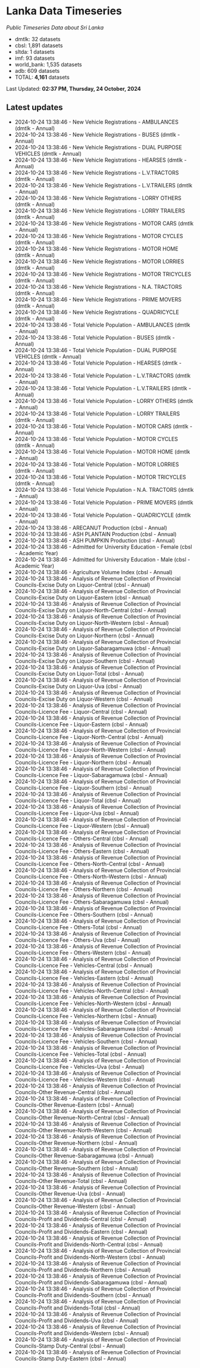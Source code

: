 # Lanka Data Timeseries
*Public Timeseries Data about Sri Lanka*

* dmtlk: 32 datasets
* cbsl: 1,891 datasets
* sltda: 1 datasets
* imf: 93 datasets
* world_bank: 1,535 datasets
* adb: 609 datasets
* TOTAL: **4,161** datasets

Last Updated: **02:37 PM, Thursday, 24 October, 2024**

## Latest updates

* 2024-10-24 13:38:46 - New Vehicle Registrations - AMBULANCES (dmtlk - Annual)
* 2024-10-24 13:38:46 - New Vehicle Registrations - BUSES (dmtlk - Annual)
* 2024-10-24 13:38:46 - New Vehicle Registrations - DUAL PURPOSE VEHICLES (dmtlk - Annual)
* 2024-10-24 13:38:46 - New Vehicle Registrations - HEARSES (dmtlk - Annual)
* 2024-10-24 13:38:46 - New Vehicle Registrations - L.V.TRACTORS (dmtlk - Annual)
* 2024-10-24 13:38:46 - New Vehicle Registrations - L.V.TRAILERS (dmtlk - Annual)
* 2024-10-24 13:38:46 - New Vehicle Registrations - LORRY OTHERS (dmtlk - Annual)
* 2024-10-24 13:38:46 - New Vehicle Registrations - LORRY TRAILERS (dmtlk - Annual)
* 2024-10-24 13:38:46 - New Vehicle Registrations - MOTOR CARS (dmtlk - Annual)
* 2024-10-24 13:38:46 - New Vehicle Registrations - MOTOR CYCLES (dmtlk - Annual)
* 2024-10-24 13:38:46 - New Vehicle Registrations - MOTOR HOME (dmtlk - Annual)
* 2024-10-24 13:38:46 - New Vehicle Registrations - MOTOR LORRIES (dmtlk - Annual)
* 2024-10-24 13:38:46 - New Vehicle Registrations - MOTOR TRICYCLES (dmtlk - Annual)
* 2024-10-24 13:38:46 - New Vehicle Registrations - N.A. TRACTORS (dmtlk - Annual)
* 2024-10-24 13:38:46 - New Vehicle Registrations - PRIME MOVERS (dmtlk - Annual)
* 2024-10-24 13:38:46 - New Vehicle Registrations - QUADRICYCLE (dmtlk - Annual)
* 2024-10-24 13:38:46 - Total Vehicle Population - AMBULANCES (dmtlk - Annual)
* 2024-10-24 13:38:46 - Total Vehicle Population - BUSES (dmtlk - Annual)
* 2024-10-24 13:38:46 - Total Vehicle Population - DUAL PURPOSE VEHICLES (dmtlk - Annual)
* 2024-10-24 13:38:46 - Total Vehicle Population - HEARSES (dmtlk - Annual)
* 2024-10-24 13:38:46 - Total Vehicle Population - L.V.TRACTORS (dmtlk - Annual)
* 2024-10-24 13:38:46 - Total Vehicle Population - L.V.TRAILERS (dmtlk - Annual)
* 2024-10-24 13:38:46 - Total Vehicle Population - LORRY OTHERS (dmtlk - Annual)
* 2024-10-24 13:38:46 - Total Vehicle Population - LORRY TRAILERS (dmtlk - Annual)
* 2024-10-24 13:38:46 - Total Vehicle Population - MOTOR CARS (dmtlk - Annual)
* 2024-10-24 13:38:46 - Total Vehicle Population - MOTOR CYCLES (dmtlk - Annual)
* 2024-10-24 13:38:46 - Total Vehicle Population - MOTOR HOME (dmtlk - Annual)
* 2024-10-24 13:38:46 - Total Vehicle Population - MOTOR LORRIES (dmtlk - Annual)
* 2024-10-24 13:38:46 - Total Vehicle Population - MOTOR TRICYCLES (dmtlk - Annual)
* 2024-10-24 13:38:46 - Total Vehicle Population - N.A. TRACTORS (dmtlk - Annual)
* 2024-10-24 13:38:46 - Total Vehicle Population - PRIME MOVERS (dmtlk - Annual)
* 2024-10-24 13:38:46 - Total Vehicle Population - QUADRICYCLE (dmtlk - Annual)
* 2024-10-24 13:38:46 - ARECANUT Production (cbsl - Annual)
* 2024-10-24 13:38:46 - ASH PLANTAIN Production (cbsl - Annual)
* 2024-10-24 13:38:46 - ASH PUMPKIN Production (cbsl - Annual)
* 2024-10-24 13:38:46 - Admitted for University Education - Female (cbsl - Academic Year)
* 2024-10-24 13:38:46 - Admitted for University Education - Male (cbsl - Academic Year)
* 2024-10-24 13:38:46 - Agriculture Volume Index (cbsl - Annual)
* 2024-10-24 13:38:46 - Analysis of Revenue Collection of Provincial Councils-Excise Duty on Liquor-Central (cbsl - Annual)
* 2024-10-24 13:38:46 - Analysis of Revenue Collection of Provincial Councils-Excise Duty on Liquor-Eastern (cbsl - Annual)
* 2024-10-24 13:38:46 - Analysis of Revenue Collection of Provincial Councils-Excise Duty on Liquor-North-Central (cbsl - Annual)
* 2024-10-24 13:38:46 - Analysis of Revenue Collection of Provincial Councils-Excise Duty on Liquor-North-Western (cbsl - Annual)
* 2024-10-24 13:38:46 - Analysis of Revenue Collection of Provincial Councils-Excise Duty on Liquor-Northern (cbsl - Annual)
* 2024-10-24 13:38:46 - Analysis of Revenue Collection of Provincial Councils-Excise Duty on Liquor-Sabaragamuwa (cbsl - Annual)
* 2024-10-24 13:38:46 - Analysis of Revenue Collection of Provincial Councils-Excise Duty on Liquor-Southern (cbsl - Annual)
* 2024-10-24 13:38:46 - Analysis of Revenue Collection of Provincial Councils-Excise Duty on Liquor-Total (cbsl - Annual)
* 2024-10-24 13:38:46 - Analysis of Revenue Collection of Provincial Councils-Excise Duty on Liquor-Uva (cbsl - Annual)
* 2024-10-24 13:38:46 - Analysis of Revenue Collection of Provincial Councils-Excise Duty on Liquor-Western (cbsl - Annual)
* 2024-10-24 13:38:46 - Analysis of Revenue Collection of Provincial Councils-Licence Fee - Liquor-Central (cbsl - Annual)
* 2024-10-24 13:38:46 - Analysis of Revenue Collection of Provincial Councils-Licence Fee - Liquor-Eastern (cbsl - Annual)
* 2024-10-24 13:38:46 - Analysis of Revenue Collection of Provincial Councils-Licence Fee - Liquor-North-Central (cbsl - Annual)
* 2024-10-24 13:38:46 - Analysis of Revenue Collection of Provincial Councils-Licence Fee - Liquor-North-Western (cbsl - Annual)
* 2024-10-24 13:38:46 - Analysis of Revenue Collection of Provincial Councils-Licence Fee - Liquor-Northern (cbsl - Annual)
* 2024-10-24 13:38:46 - Analysis of Revenue Collection of Provincial Councils-Licence Fee - Liquor-Sabaragamuwa (cbsl - Annual)
* 2024-10-24 13:38:46 - Analysis of Revenue Collection of Provincial Councils-Licence Fee - Liquor-Southern (cbsl - Annual)
* 2024-10-24 13:38:46 - Analysis of Revenue Collection of Provincial Councils-Licence Fee - Liquor-Total (cbsl - Annual)
* 2024-10-24 13:38:46 - Analysis of Revenue Collection of Provincial Councils-Licence Fee - Liquor-Uva (cbsl - Annual)
* 2024-10-24 13:38:46 - Analysis of Revenue Collection of Provincial Councils-Licence Fee - Liquor-Western (cbsl - Annual)
* 2024-10-24 13:38:46 - Analysis of Revenue Collection of Provincial Councils-Licence Fee - Others-Central (cbsl - Annual)
* 2024-10-24 13:38:46 - Analysis of Revenue Collection of Provincial Councils-Licence Fee - Others-Eastern (cbsl - Annual)
* 2024-10-24 13:38:46 - Analysis of Revenue Collection of Provincial Councils-Licence Fee - Others-North-Central (cbsl - Annual)
* 2024-10-24 13:38:46 - Analysis of Revenue Collection of Provincial Councils-Licence Fee - Others-North-Western (cbsl - Annual)
* 2024-10-24 13:38:46 - Analysis of Revenue Collection of Provincial Councils-Licence Fee - Others-Northern (cbsl - Annual)
* 2024-10-24 13:38:46 - Analysis of Revenue Collection of Provincial Councils-Licence Fee - Others-Sabaragamuwa (cbsl - Annual)
* 2024-10-24 13:38:46 - Analysis of Revenue Collection of Provincial Councils-Licence Fee - Others-Southern (cbsl - Annual)
* 2024-10-24 13:38:46 - Analysis of Revenue Collection of Provincial Councils-Licence Fee - Others-Total (cbsl - Annual)
* 2024-10-24 13:38:46 - Analysis of Revenue Collection of Provincial Councils-Licence Fee - Others-Uva (cbsl - Annual)
* 2024-10-24 13:38:46 - Analysis of Revenue Collection of Provincial Councils-Licence Fee - Others-Western (cbsl - Annual)
* 2024-10-24 13:38:46 - Analysis of Revenue Collection of Provincial Councils-Licence Fee - Vehicles-Central (cbsl - Annual)
* 2024-10-24 13:38:46 - Analysis of Revenue Collection of Provincial Councils-Licence Fee - Vehicles-Eastern (cbsl - Annual)
* 2024-10-24 13:38:46 - Analysis of Revenue Collection of Provincial Councils-Licence Fee - Vehicles-North-Central (cbsl - Annual)
* 2024-10-24 13:38:46 - Analysis of Revenue Collection of Provincial Councils-Licence Fee - Vehicles-North-Western (cbsl - Annual)
* 2024-10-24 13:38:46 - Analysis of Revenue Collection of Provincial Councils-Licence Fee - Vehicles-Northern (cbsl - Annual)
* 2024-10-24 13:38:46 - Analysis of Revenue Collection of Provincial Councils-Licence Fee - Vehicles-Sabaragamuwa (cbsl - Annual)
* 2024-10-24 13:38:46 - Analysis of Revenue Collection of Provincial Councils-Licence Fee - Vehicles-Southern (cbsl - Annual)
* 2024-10-24 13:38:46 - Analysis of Revenue Collection of Provincial Councils-Licence Fee - Vehicles-Total (cbsl - Annual)
* 2024-10-24 13:38:46 - Analysis of Revenue Collection of Provincial Councils-Licence Fee - Vehicles-Uva (cbsl - Annual)
* 2024-10-24 13:38:46 - Analysis of Revenue Collection of Provincial Councils-Licence Fee - Vehicles-Western (cbsl - Annual)
* 2024-10-24 13:38:46 - Analysis of Revenue Collection of Provincial Councils-Other Revenue-Central (cbsl - Annual)
* 2024-10-24 13:38:46 - Analysis of Revenue Collection of Provincial Councils-Other Revenue-Eastern (cbsl - Annual)
* 2024-10-24 13:38:46 - Analysis of Revenue Collection of Provincial Councils-Other Revenue-North-Central (cbsl - Annual)
* 2024-10-24 13:38:46 - Analysis of Revenue Collection of Provincial Councils-Other Revenue-North-Western (cbsl - Annual)
* 2024-10-24 13:38:46 - Analysis of Revenue Collection of Provincial Councils-Other Revenue-Northern (cbsl - Annual)
* 2024-10-24 13:38:46 - Analysis of Revenue Collection of Provincial Councils-Other Revenue-Sabaragamuwa (cbsl - Annual)
* 2024-10-24 13:38:46 - Analysis of Revenue Collection of Provincial Councils-Other Revenue-Southern (cbsl - Annual)
* 2024-10-24 13:38:46 - Analysis of Revenue Collection of Provincial Councils-Other Revenue-Total (cbsl - Annual)
* 2024-10-24 13:38:46 - Analysis of Revenue Collection of Provincial Councils-Other Revenue-Uva (cbsl - Annual)
* 2024-10-24 13:38:46 - Analysis of Revenue Collection of Provincial Councils-Other Revenue-Western (cbsl - Annual)
* 2024-10-24 13:38:46 - Analysis of Revenue Collection of Provincial Councils-Profit and Dividends-Central (cbsl - Annual)
* 2024-10-24 13:38:46 - Analysis of Revenue Collection of Provincial Councils-Profit and Dividends-Eastern (cbsl - Annual)
* 2024-10-24 13:38:46 - Analysis of Revenue Collection of Provincial Councils-Profit and Dividends-North-Central (cbsl - Annual)
* 2024-10-24 13:38:46 - Analysis of Revenue Collection of Provincial Councils-Profit and Dividends-North-Western (cbsl - Annual)
* 2024-10-24 13:38:46 - Analysis of Revenue Collection of Provincial Councils-Profit and Dividends-Northern (cbsl - Annual)
* 2024-10-24 13:38:46 - Analysis of Revenue Collection of Provincial Councils-Profit and Dividends-Sabaragamuwa (cbsl - Annual)
* 2024-10-24 13:38:46 - Analysis of Revenue Collection of Provincial Councils-Profit and Dividends-Southern (cbsl - Annual)
* 2024-10-24 13:38:46 - Analysis of Revenue Collection of Provincial Councils-Profit and Dividends-Total (cbsl - Annual)
* 2024-10-24 13:38:46 - Analysis of Revenue Collection of Provincial Councils-Profit and Dividends-Uva (cbsl - Annual)
* 2024-10-24 13:38:46 - Analysis of Revenue Collection of Provincial Councils-Profit and Dividends-Western (cbsl - Annual)
* 2024-10-24 13:38:46 - Analysis of Revenue Collection of Provincial Councils-Stamp Duty-Central (cbsl - Annual)
* 2024-10-24 13:38:46 - Analysis of Revenue Collection of Provincial Councils-Stamp Duty-Eastern (cbsl - Annual)